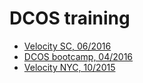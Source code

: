 # DCOS training

- [Velocity SC, 06/2016](velocity-training-06-2016/)
- [DCOS bootcamp, 04/2016](dcos-bootcamp-04-2016/)
- [Velocity NYC, 10/2015](velocity-training-10-2015/)


